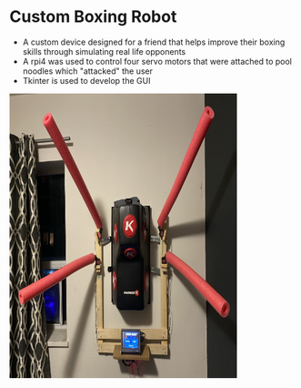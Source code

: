 # Custom Boxing Robot
- A custom device designed for a friend that helps improve their boxing skills through simulating real life opponents
- A rpi4 was used to control four servo motors that were attached to pool noodles which "attacked" the user
- Tkinter is used to develop the GUI

<img src="Picture/Picture_of_System.jpeg" width="400" height="500">
